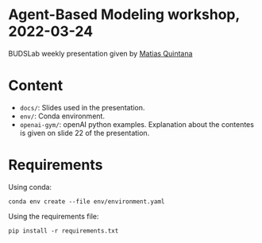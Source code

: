 # Agent-Based Modeling workshop, 2022-03-24

BUDSLab weekly presentation given by [Matias Quintana](https://matiasquintana.com/)

# Content

- `docs/`: Slides used in the presentation.
- `env/`: Conda environment.
- `openai-gym/`: openAI python examples. Explanation about the contentes is given on slide 22 of the presentation.

# Requirements

Using conda:

```
conda env create --file env/environment.yaml
```

Using the requirements file:
```
pip install -r requirements.txt
```
